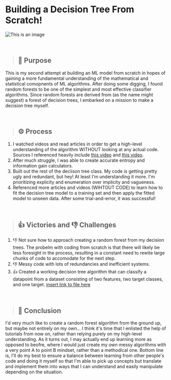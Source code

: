 # Building a Decision Tree From Scratch!
![This is an image](https://i.ytimg.com/vi/ZVR2Way4nwQ/maxresdefault.jpg)

<br/>

> ## 🤔 Purpose
This is my second attempt at building an ML model from scratch in hopes of gaining a more fundamental understanding of the mathematical and statistical comopnents of ML algorithms. After doing some digging, I found random forests to be one of the simplest and most effective classifier algorithms. Since random forests are derived from (as the name might suggest) a forest of decision trees, I embarked on a mission to make a decision tree myself.

<br/>

> ## ⚙️ Process
1.  I watched videos and read articles in order to get a high-level understanding of the algorithm WITHOUT looking at any actual code. Sources I referenced heavily include [this video](https://www.youtube.com/watch?v=jVh5NA9ERDA) and [this video](https://www.youtube.com/watch?v=eM4uJ6XGnSM).
3. After much struggle, I was able to create accurate entropy and information gain calculators.
4. Built out the rest of the deciison tree class. My code is getting pretty ugly and redundant, but hey! At least I'm understanding it more. I'm prioritizing explicity and enumeration over implicity and vagueness.
5. Referenced more articles and videos (WIHTOUT CODE) to learn how to fit the decision tree model to a training set and then apply the fitted model to unseen data. After some trial-and-error, it was successful!

<br/>

> ## 👍 Victories and 👎 Challenges
1. 👎 Not sure how to approach creating a random forest from my decision trees. The probelm with coding from scratch is that there will likely be less foresight in the process, resulting in a constant need to rewite large chunks of code to accomodate for the next step.
2. 👎 Messy code with lots of redundancies and inefficient systems.
3. 👍 Created a working decision tree algorithm that can classify a datapoint from a dataset consisting of two features, two target classes, and one target. [insert link to file here](decision_tree_algorithm.ipynb)


<br/>

> ## 🔭 Conclusion
I'd very much like to create a random forest algorithm from the ground up, but maybe not entirely on my own... I think it's time that I enlisted the help of tutorials from now on, rather than relying purely on my high-level understanding. As it turns out, I may actually end up learning more as opposed to beofre, where I would just create my own messy algorithms with a very point A to point B mindset, rather than a methodical one. Bottom line is, I'll do my best to ensure a balance between learning from other people's code and doing it myself so that I'm able to pick up concepts but translate and implement them into ways that I can understand and easily manipulate depending on the situation.
